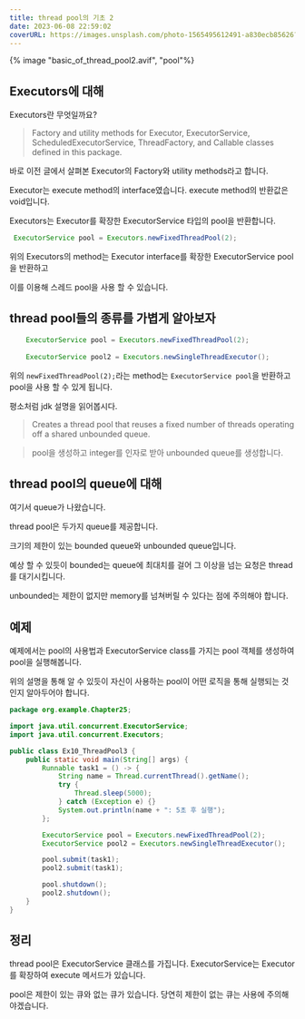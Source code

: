 ```yaml
---
title: thread pool의 기초 2
date: 2023-06-08 22:59:02
coverURL: https://images.unsplash.com/photo-1565495612491-a830ecb85626?ixlib=rb-4.0.3&ixid=M3wxMjA3fDB8MHxwaG90by1wYWdlfHx8fGVufDB8fHx8fA%3D%3D&auto=format&fit=crop&w=870&q=80
---
```


{% image "basic_of_thread_pool2.avif", "pool"%}

## Executors에 대해

Executors란 무엇일까요?

> Factory and utility methods for Executor, ExecutorService, ScheduledExecutorService, ThreadFactory, and Callable classes defined in this package. 

바로 이전 글에서 살펴본 Executor의 Factory와 utility methods라고 합니다.

Executor는 execute method의 interface였습니다.
execute method의 반환값은 void입니다.

Executors는 Executor를 확장한 ExecutorService 타입의 pool을 반환합니다.

```java
 ExecutorService pool = Executors.newFixedThreadPool(2);
```

위의 Executors의 method는 Executor interface를 확장한 ExecutorService pool을 반환하고

이를 이용해 스레드 pool을 사용 할 수 있습니다.

## thread pool들의 종류를 가볍게 알아보자

```java
	ExecutorService pool = Executors.newFixedThreadPool(2);		
    
    ExecutorService pool2 = Executors.newSingleThreadExecutor();

```

위의 `newFixedThreadPool(2);`라는 method는
`ExecutorService pool`을 반환하고 pool을 사용 할 수 있게 됩니다.

평소처럼 jdk 설명을 읽어봅시다.

> Creates a thread pool that reuses a fixed number of threads operating off a shared unbounded queue.

> pool을 생성하고 integer를 인자로 받아 unbounded queue를 생성합니다.

## thread pool의 queue에 대해

여기서 queue가 나왔습니다.

thread pool은 두가지 queue를 제공합니다.

크기의 제한이 있는 bounded queue와 unbounded queue입니다.

예상 할 수 있듯이 bounded는 queue에 최대치를 걸어 그 이상을 넘는 요청은 thread를 대기시킵니다.

unbounded는 제한이 없지만 memory를 넘쳐버릴 수 있다는 점에 주의해야 합니다.


## 예제 

예제에서는 pool의 사용법과
ExecutorService class를 가지는 pool 객체를 생성하여
pool을 실행해봅니다.

위의 설명을 통해 알 수 있듯이 자신이 사용하는 pool이
어떤 로직을 통해 실행되는 것인지 알아두어야 합니다.

```java
package org.example.Chapter25;

import java.util.concurrent.ExecutorService;
import java.util.concurrent.Executors;

public class Ex10_ThreadPool3 {
	public static void main(String[] args) {
		Runnable task1 = () -> {
			String name = Thread.currentThread().getName();
			try {
				Thread.sleep(5000);
			} catch (Exception e) {}
			System.out.println(name + ": 5초 후 실행");
		};

		ExecutorService pool = Executors.newFixedThreadPool(2);
		ExecutorService pool2 = Executors.newSingleThreadExecutor();

		pool.submit(task1);
		pool2.submit(task1);

		pool.shutdown();
		pool2.shutdown();
	}
}

```

## 정리

thread pool은 ExecutorService 클래스를 가집니다.
ExecutorService는 Executor를 확장하여 execute 메서드가 있습니다.

pool은 제한이 있는 큐와 없는 큐가 있습니다.
당연히 제한이 없는 큐는 사용에 주의해야겠습니다.
